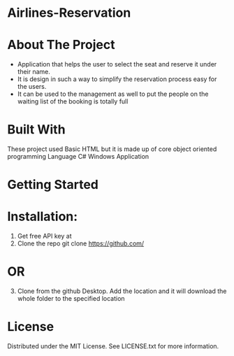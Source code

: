 # Airlines-Reservation

 # About The Project 

* Application that helps the user to select the seat and reserve it under their name.
* It is design in such a way to simplify the reservation process easy for the users. 
* It can be used to the management as well to put the people on the waiting list of the booking is totally full

 # Built With

These project used Basic HTML but it is made up of core object oriented programming Language C# Windows Application


 # Getting Started 

# Installation:

1. Get free API key at 
2. Clone the repo
   git clone https://github.com/
   
 # OR 
 
3. Clone from the github Desktop. Add the location and it will download the whole folder to the specified location

# License 

Distributed under the MIT License. See LICENSE.txt for more information.
